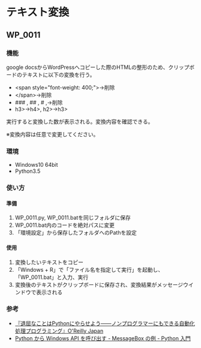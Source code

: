 # テキスト変換
## WP_0011
### 機能
google docsからWordPressへコピーした際のHTMLの整形のため、クリップボードのテキストに以下の変換を行う。
- \<span style="font-weight: 400;">→削除
- \</span>→削除
- \### , ## , # ,→削除
- h3>→h4>, h2>→h3>

実行すると変換した数が表示される。変換内容を確認できる。

※変換内容は任意で変更してください。
### 環境
- Windows10 64bit
- Python3.5
### 使い方
#### 準備
1. WP_0011.py, WP_0011.batを同じフォルダに保存
2. WP_0011.bat内のコードを絶対パスに変更
3. 「環境設定」から保存したフォルダへのPathを設定
#### 使用
1. 変換したいテキストをコピー
2. 「Windows + R」で「ファイル名を指定して実行」を起動し、「WP_0011.bat」と入力、実行
3. 変換後のテキストがクリップボードに保存され、変換結果がメッセージウインドウで表示される
### 参考
- [『退屈なことはPythonにやらせよう――ノンプログラマーにもできる自動化処理プログラミング』O'Reilly Japan](https://www.oreilly.co.jp/books/9784873117782/)
- [Python から Windows API を呼び出す - MessageBox の例 - Python 入門](https://python.keicode.com/advanced/ctypes-messagebox.php)
